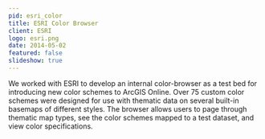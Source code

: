 ```yaml
---
pid: esri_color
title: ESRI Color Browser
client: ESRI
logo: esri.png
date: 2014-05-02
featured: false
slideshow: true
---
```


We worked with ESRI to develop an internal color-browser as a test bed for introducing new color schemes to ArcGIS Online. Over 75 custom color schemes were designed for use with thematic data on several built-in basemaps of different styles. The browser allows users to page through thematic map types, see the color schemes mapped to a test dataset, and view color specifications.
